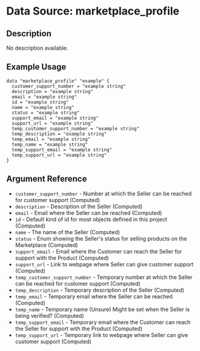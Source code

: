# Data Source: marketplace_profile

## Description

No description available.

## Example Usage

```hcl
data "marketplace_profile" "example" {
  customer_support_number = "example string"
  description = "example string"
  email = "example string"
  id = "example string"
  name = "example string"
  status = "example string"
  support_email = "example string"
  support_url = "example string"
  temp_customer_support_number = "example string"
  temp_description = "example string"
  temp_email = "example string"
  temp_name = "example string"
  temp_support_email = "example string"
  temp_support_url = "example string"
}
```

## Argument Reference

- `customer_support_number` - Number at which the Seller can be reached for customer support
  (Computed)
- `description` - Description of the Seller
  (Computed)
- `email` - Email where the Seller can be reached
  (Computed)
- `id` - Default kind of id for most objects defined in this project
  (Computed)
- `name` - The name of the Seller
  (Computed)
- `status` - Enum showing the Seller's status for selling products on the Marketplace
  (Computed)
- `support_email` - Email where the Customer can reach the Seller for support with the Product
  (Computed)
- `support_url` - Link to webpage where Seller can give customer support
  (Computed)
- `temp_customer_support_number` - Temporary number at which the Seller can be reached for customer support
  (Computed)
- `temp_description` - Temporary description of the Seller
  (Computed)
- `temp_email` - Temporary email where the Seller can be reached
  (Computed)
- `temp_name` - Temporary name (Unsure) Might be set when the Seller is being verified?
  (Computed)
- `temp_support_email` - Temporary email where the Customer can reach the Seller for support with the Product
  (Computed)
- `temp_support_url` - Temporary link to webpage where Seller can give customer support
  (Computed)
